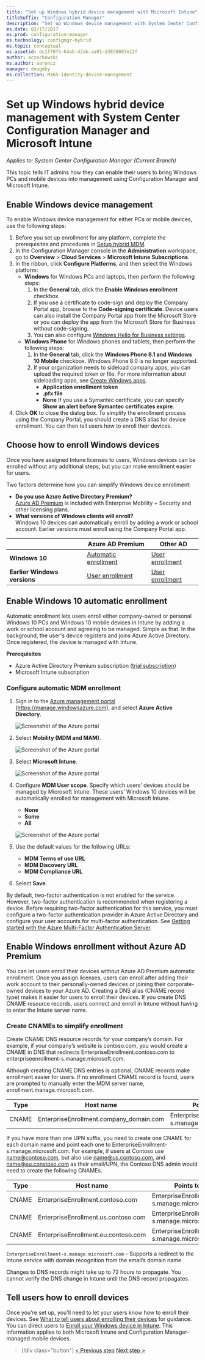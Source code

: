 ```yaml
---
title: "Set up Windows hybrid device management with Microsoft Intune"
titleSuffix: "Configuration Manager"
description: "Set up Windows device management with System Center Configuration Manager and Microsoft Intune."
ms.date: 03/17/2017
ms.prod: configuration-manager
ms.technology: configmgr-hybrid
ms.topic: conceptual
ms.assetid: dc1f70f5-64ab-42ab-aa91-d3858803e12f
author: aczechowski
ms.author: aaroncz
manager: dougeby
ms.collection: M365-identity-device-management
---
```

# Set up Windows hybrid device management with System Center Configuration Manager and Microsoft Intune

*Applies to: System Center Configuration Manager (Current Branch)*

This topic tells IT admins how they can enable their users to bring Windows PCs and mobile devices into management using Configuration Manager and Microsoft Intune.

## Enable Windows device management
To enable Windows device management for either PCs or mobile devices, use the following steps:

1. Before you set up enrollment for any platform, complete the prerequisites and procedures in [Setup hybrid MDM](setup-hybrid-mdm.md).  
2. In the Configuration Manager console in the **Administration** workspace, go to **Overview** > **Cloud Services** > **Microsoft Intune Subscriptions**.  
3. In the ribbon, click **Configure Platforms**, and then select the Windows platform:
   - **Windows** for Windows PCs and laptops, then perform the following steps:
     1. In the **General** tab, click the **Enable Windows enrollment** checkbox.
     2. If you use a certificate to code-sign and deploy the Company Portal app, browse to the **Code-signing certificate**. Device users can also install the Company Portal app from the Microsoft Store or you can deploy the app from the Microsoft Store for Business without code-signing.
     3. You can also configure [Windows Hello for Business settings](windows-hello-for-business-settings.md).
   - **Windows Phone** for Windows phones and tablets, then perform the following steps:
     1. In the **General** tab, click the **Windows Phone 8.1 and Windows 10 Mobile** checkbox. Windows Phone 8.0 is no longer supported.
     2. If your organization needs to sideload company apps, you can upload the required token or file. For more information about sideloading apps, see [Create Windows apps](https://docs.microsoft.com/sccm/apps/get-started/creating-windows-applications).
        - **Application enrollment token**
        - **.pfx file**
        - **None**
        If you use a Symantec certificate, you can specify **Show an alert before Symantec certificates expire**.
4. Click **OK** to close the dialog box.  To simplify the enrollment process using the Company Portal, you should create a DNS alias for device enrollment. You can then tell users how to enroll their devices.

## Choose how to enroll Windows devices

Once you have assigned Intune licenses to users, Windows devices can be enrolled without any additional steps, but you can make enrollment easier for users.

Two factors determine how you can simplify Windows device enrollment:
- **Do you use Azure Active Directory Premium?** <br>[Azure AD Premium](https://docs.microsoft.com/azure/active-directory/active-directory-get-started-premium) is included with Enterprise Mobility + Security and other licensing plans.
- **What versions of Windows clients will enroll?** <br>Windows 10 devices can automatically enroll by adding a work or school account. Earlier versions must enroll using the Company Portal app.

||**Azure AD Premium**|**Other AD**|
|----------|---------------|---------------|  
|**Windows 10**|[Automatic enrollment](#enable-windows-10-automatic-enrollment) |[User enrollment](#enable-windows-enrollment-without-azure-ad-premium)|
|**Earlier Windows versions**|[User enrollment](#enable-windows-enrollment-without-azure-ad-premium)|[User enrollment](#enable-windows-enrollment-without-azure-ad-premium)|

## Enable Windows 10 automatic enrollment

Automatic enrollment lets users enroll either company-owned or personal Windows 10 PCs and Windows 10 mobile devices in Intune by adding a work or school account and agreeing to be managed. Simple as that. In the background, the user's device registers and joins Azure Active Directory. Once registered, the device is managed with Intune.

**Prerequisites**
- Azure Active Directory Premium subscription ([trial subscription](http://go.microsoft.com/fwlink/?LinkID=816845))
- Microsoft Intune subscription


### Configure automatic MDM enrollment

1. Sign in to the [Azure management portal](https://portal.azure.com) (https://manage.windowsazure.com), and select **Azure Active Directory**.

   ![Screenshot of the Azure portal](../media/auto-enroll-azure-main.png)

2. Select **Mobility (MDM and MAM)**.

   ![Screenshot of the Azure portal](../media/auto-enroll-mdm.png)

3. Select **Microsoft Intune**.

   ![Screenshot of the Azure portal](../media/auto-enroll-intune.png)

4. Configure **MDM User scope**. Specify which users’ devices should be managed by Microsoft Intune. These users’ Windows 10 devices will be automatically enrolled for management with Microsoft Intune.

    - **None**
    - **Some**
    - **All**

   ![Screenshot of the Azure portal](../media/auto-enroll-scope.png)

5. Use the default values for the following URLs:
    - **MDM Terms of use URL**
    - **MDM Discovery URL**
    - **MDM Compliance URL**

6. Select **Save**.


By default, two-factor authentication is not enabled for the service. However, two-factor authentication is recommended when registering a device. Before requiring two-factor authentication for this service, you must configure a two-factor authentication provider in Azure Active Directory and configure your user accounts for multi-factor authentication. See [Getting started with the Azure Multi-Factor Authentication Server](https://docs.microsoft.com/azure/multi-factor-authentication/multi-factor-authentication-get-started-cloud).

## Enable Windows enrollment without Azure AD Premium
You can let users enroll their devices without Azure AD Premium automatic enrollment. Once you assign licenses, users can enroll after adding their work account to their personally-owned devices or joining their corporate-owned devices to your Azure AD. Creating a DNS alias (CNAME record type) makes it easier for users to enroll their devices. If you create DNS CNAME resource records, users connect and enroll in Intune without having to enter the Intune server name.

### Create CNAMEs to simplify enrollment
Create CNAME DNS resource records for your company’s domain. For example, if your company’s website is contoso.com, you would create a CNAME in DNS that redirects EnterpriseEnrollment.contoso.com to enterpriseenrollment-s.manage.microsoft.com.

Although creating CNAME DNS entries is optional, CNAME records make enrollment easier for users. If no enrollment CNAME record is found, users are prompted to manually enter the MDM server name, enrollment.manage.microsoft.com.

|Type|Host name|Points to|TTL|  
|----------|---------------|---------------|---|
|CNAME|EnterpriseEnrollment.company_domain.com|EnterpriseEnrollment-s.manage.microsoft.com| 1 hour|

If you have more than one UPN suffix, you need to create one CNAME for each domain name and point each one to EnterpriseEnrollment-s.manage.microsoft.com. For example, if users at Contoso use name@contoso.com, but also use name@us.contoso.com, and name@eu.constoso.com as their email/UPN, the Contoso DNS admin would need to create the following CNAMEs.

|Type|Host name|Points to|TTL|  
|----------|---------------|---------------|---|
|CNAME|EnterpriseEnrollment.contoso.com|EnterpriseEnrollment-s.manage.microsoft.com|1 hour|
|CNAME|EnterpriseEnrollment.us.contoso.com|EnterpriseEnrollment-s.manage.microsoft.com|1 hour|
|CNAME|EnterpriseEnrollment.eu.contoso.com|EnterpriseEnrollment-s.manage.microsoft.com| 1 hour|

`EnterpriseEnrollment-s.manage.microsoft.com` – Supports a redirect to the Intune service with domain recognition from the email’s domain name

Changes to DNS records might take up to 72 hours to propagate. You cannot verify the DNS change in Intune until the DNS record propagates.

## Tell users how to enroll devices  

 Once you're set up, you'll need to let your users know how to enroll their devices. See [What to tell users about enrolling their devices](https://docs.microsoft.com/intune/deploy-use/what-to-tell-your-end-users-about-using-microsoft-intune) for guidance. You can direct users to [Enroll your Windows device in Intune](https://docs.microsoft.com/intune/enduser/enroll-your-device-in-intune-windows). This information applies to both Microsoft Intune and Configuration Manager-managed mobile devices.

> [!div class="button"]
> [< Previous step](create-service-connection-point.md)  [Next step >](set-up-additional-management.md)
